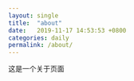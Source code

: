 ```yaml
---
layout: single
title:  "about"
date:   2019-11-17 14:53:53 +0800
categories: daily
permalink: /about/
---
```

这是一个关于页面